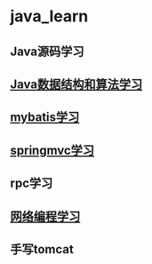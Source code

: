 # java_learn

## Java源码学习

## [Java数据结构和算法学习](https://github.com/huaidandaidai/java_learn/blob/master/learn_data_structure/README.md)

## [mybatis学习](https://github.com/huaidandaidai/java_learn/blob/master/learn_mybatis/README.md)

## [springmvc学习](https://github.com/huaidandaidai/java_learn/blob/master/learn_springmvc/README.md)

## rpc学习

## [网络编程学习](https://github.com/huaidandaidai/java_learn/blob/master/learn_io/README.md)

## 手写tomcat


